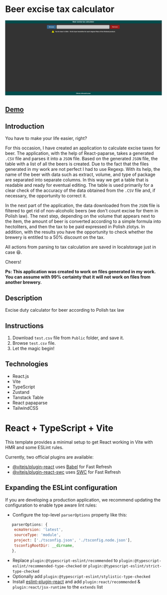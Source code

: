 # Beer excise tax calculator

![Excise Tax Calculator](./public/demo.gif)

## [Demo](https://allmosthumann.github.io/beer-excise-tax-calculator/)

## Introduction

You have to make your life easier, right?

For this occasion, I have created an application to calculate excise taxes for beer. The application, with the help of React-paparse, takes a generated `.CSV` file and parses it into a `JSON` file. Based on the generated `JSON` file, the table with a list of all the beers is created. Due to the fact that the files generated in my work are not perfect I had to use Regexp.
With its help, the name of the beer with data such as extract, volume, and type of package are separated into separate columns. In this way we get a table that is readable and ready for eventual editing.
The table is used primarily for a clear check of the accuracy of the data obtained from the `.CSV` file and, if necessary, the opportunity to correct it.

In the next part of the application, the data downloaded from the `JSON` file is filtered to get rid of non-alcoholic beers (we don't count excise for them in Polish law). The next step, depending on the volume that appears next to the item, the amount of beer is converted according to a simple formula into hectoliters, and then the tax to be paid expressed in Polish zlotys. In addition, with the results you have the opportunity to check whether the brewery is entitled to a 50% discount on the tax.

All actions from parsing to tax calculation are saved in localstorage just in case 😆.

Cheers!

**Ps: This application was created to work on files generated in my work. You can assume with 99% certainty that it will not work on files from another brewery.**

## Description

Excise duty calculator for beer according to Polish tax law

## Instructions

1. Download `test.csv` file from `Public` folder, and save it.
2. Browse `test.csv` file.
3. Let the magic begin!

## Technologies

- React.js
- Vite
- TypeScript
- Zustand
- Tanstack Table
- React papaparse
- TailwindCSS

# React + TypeScript + Vite

This template provides a minimal setup to get React working in Vite with HMR and some ESLint rules.

Currently, two official plugins are available:

- [@vitejs/plugin-react](https://github.com/vitejs/vite-plugin-react/blob/main/packages/plugin-react/README.md) uses [Babel](https://babeljs.io/) for Fast Refresh
- [@vitejs/plugin-react-swc](https://github.com/vitejs/vite-plugin-react-swc) uses [SWC](https://swc.rs/) for Fast Refresh

## Expanding the ESLint configuration

If you are developing a production application, we recommend updating the configuration to enable type aware lint rules:

- Configure the top-level `parserOptions` property like this:

```js
   parserOptions: {
    ecmaVersion: 'latest',
    sourceType: 'module',
    project: ['./tsconfig.json', './tsconfig.node.json'],
    tsconfigRootDir: __dirname,
   },
```

- Replace `plugin:@typescript-eslint/recommended` to `plugin:@typescript-eslint/recommended-type-checked` or `plugin:@typescript-eslint/strict-type-checked`
- Optionally add `plugin:@typescript-eslint/stylistic-type-checked`
- Install [eslint-plugin-react](https://github.com/jsx-eslint/eslint-plugin-react) and add `plugin:react/recommended` & `plugin:react/jsx-runtime` to the `extends` list
